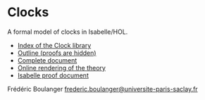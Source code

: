 # Clocks
A formal model of clocks in Isabelle/HOL.

* [Index of the Clock library](https://frederic-boulanger-ups.github.io/Clocks//index.html)
* [Outline (proofs are hidden)](https://frederic-boulanger-ups.github.io/Clocks//outline.pdf)
* [Complete document](https://frederic-boulanger-ups.github.io/Clocks//document.pdf)
* [Online rendering of the theory](https://frederic-boulanger-ups.github.io/Clocks//Clocks.html)
* [Isabelle proof document](./Clocks.thy)

Frédéric Boulanger <frederic.boulanger@universite-paris-saclay.fr>
